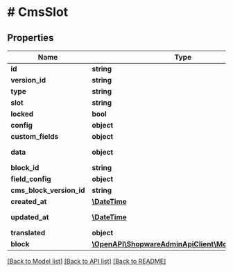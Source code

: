 # # CmsSlot

## Properties

Name | Type | Description | Notes
------------ | ------------- | ------------- | -------------
**id** | **string** |  | [optional]
**version_id** | **string** |  | [optional]
**type** | **string** |  |
**slot** | **string** |  |
**locked** | **bool** |  | [optional]
**config** | **object** |  | [optional]
**custom_fields** | **object** |  | [optional]
**data** | **object** |  | [optional] [readonly]
**block_id** | **string** |  |
**field_config** | **object** |  | [optional]
**cms_block_version_id** | **string** |  | [optional]
**created_at** | [**\DateTime**](\DateTime.md) |  | [readonly]
**updated_at** | [**\DateTime**](\DateTime.md) |  | [optional] [readonly]
**translated** | **object** |  | [optional]
**block** | [**\OpenAPI\ShopwareAdminApiClient\Model\CmsBlock**](CmsBlock.md) |  | [optional]

[[Back to Model list]](../../README.md#models) [[Back to API list]](../../README.md#endpoints) [[Back to README]](../../README.md)
